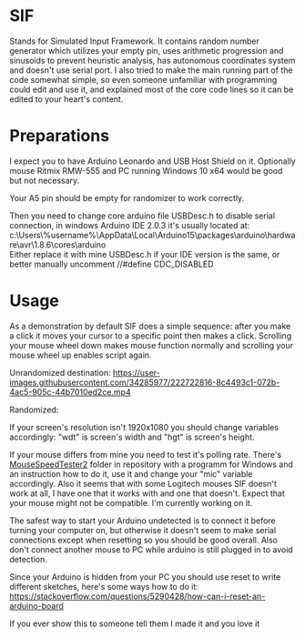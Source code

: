 # SIF
Stands for Simulated Input Framework. It contains random number generator which utilizes your empty pin, uses arithmetic progression and sinusoids to prevent heuristic analysis, has autonomous coordinates system and doesn't use serial port. I also tried to make the main running part of the code somewhat simple, so even someone unfamiliar with programming could edit and use it, and explained most of the core code lines so it can be edited to your heart's content.

# Preparations
I expect you to have Arduino Leonardo and USB Host Shield on it. Optionally mouse Ritmix RMW-555 and PC running Windows 10 x64 would be good but not necessary.

Your A5 pin should be empty for randomizer to work correctly.

Then you need to change core arduino file USBDesc.h to disable serial connection, in windows Arduino IDE 2.0.3 it's usually located at: c:\Users\\%username%\AppData\Local\Arduino15\packages\arduino\hardware\avr\1.8.6\cores\arduino\
Either replace it with mine USBDesc.h if your IDE version is the same, or better manually uncomment //#define CDC_DISABLED

# Usage
As a demonstration by default SIF does a simple sequence: after you make a click it moves your cursor to a specific point then makes a click. Scrolling your mouse wheel down makes mouse function normally and scrolling your mouse wheel up enables script again.

Unrandomized destination:
https://user-images.githubusercontent.com/34285977/222722816-8c4493c1-072b-4ac5-905c-44b7010ed2ce.mp4

Randomized:

If your screen's resolution isn't 1920x1080 you should change variables accordingly: "wdt" is screen's width and "hgt" is screen's height.

If your mouse differs from mine you need to test it's polling rate. There's [MouseSpeedTester2](/MouseSpeedTester2/) folder in repository with a programm for Windows and an instruction how to do it, use it and change your "mic" variable accordingly. Also it seems that with some Logitech mouses SIF doesn't work at all, I have one that it works with and one that doesn't. Expect that your mouse might not be compatible. I'm currently working on it.

The safest way to start your Arduino undetected is to connect it before turning your computer on, but otherwise it doesn't seem to make serial connections except when resetting so you should be good overall. Also don't connect another mouse to PC while arduino is still plugged in to avoid detection.

Since your Arduino is hidden from your PC you should use reset to write different sketches, here's some ways how to do it: https://stackoverflow.com/questions/5290428/how-can-i-reset-an-arduino-board

If you ever show this to someone tell them I made it and you love it
